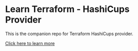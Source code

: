 # Learn Terraform - HashiCups Provider

This is the companion repo for Terraform HashiCups provider.

<p><a href="https://learn.hashicorp.com/tutorials/terraform/provider-use?in=terraform/configuration-language" target="_blank">Click here to learn more</a></p>